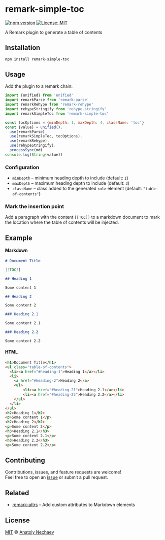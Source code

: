 # remark-simple-toc

[![npm version](https://img.shields.io/npm/v/remark-simple-toc.svg)](https://www.npmjs.com/package/remark-simple-toc)
[![License: MIT](https://img.shields.io/badge/License-MIT-yellow.svg)](LICENSE)
 
A Remark plugin to generate a table of contents

## Installation

```bash
npm install remark-simple-toc
```

## Usage

Add the plugin to a remark chain:

```javascript
import {unified} from 'unified'
import remarkParse from 'remark-parse'
import remarkRehype from 'remark-rehype'
import rehypeStringify from 'rehype-stringify'
import remarkSimpleToc from 'remark-simple-toc'

const tocOptions = {minDepth: 1, maxDepth: 4, className: 'toc'}
const {value} = unified().
  use(remarkParse).
  use(remarkSimpleToc, tocOptions).
  use(remarkRehype).
  use(rehypeStringify).
  processSync(md)
console.log(String(value))
```

### Configuration

- `minDepth` – minimum heading depth to include (default: `1`)
- `maxDepth` – maximum heading depth to include (default: `3`)
- `className` – class added to the generated `<ul>` element (default: `"table-of-contents"`)


### Mark the insertion point

Add a paragraph with the content `[[TOC]]` to a markdown document to 
mark the location where the table of contents will be injected.

## Example

#### Markdown

```markdown
# Document Title

[[TOC]]

## Heading 1

Some content 1

## Heading 2

Some content 2

### Heading 2.1

Some content 2.1

### Heading 2.2

Some content 2.2
```

#### HTML

```html
<h1>Document Title</h1>
<ul class="table-of-contents">
  <li><a href="#heading-1">Heading 1</a></li>
  <li>
    <a href="#heading-2">Heading 2</a>
    <ul>
        <li><a href="#heading-21">Heading 2.1</a></li>
        <li><a href="#heading-22">Heading 2.2</a></li>
    </ul>
  </li>
</ul>
<h2>Heading 1</h2>
<p>Some content 1</p>
<h2>Heading 2</h2>
<p>Some content 2</p>
<h3>Heading 2.1</h3>
<p>Some content 2.1</p>
<h3>Heading 2.2</h3>
<p>Some content 2.2</p>
```

## Contributing
Contributions, issues, and feature requests are welcome!  
Feel free to open an [issue](https://github.com/fxxr/remark-simple-toc/issues) or submit a pull request.

## Related
- [remark-attrs](https://github.com/fxxr/remark-attrs) – Add custom attributes to Markdown elements


## License

[MIT](LICENSE) © [Anatoly Nechaev](https://github.com/fxxr)